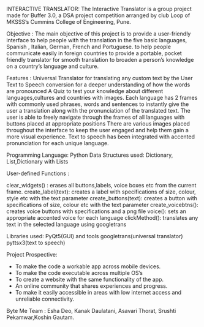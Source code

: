 INTERACTIVE TRANSLATOR: 
The Interactive Translator is a group project made for Buffer 3.0, a DSA project competition arranged by club Loop of MKSSS’s Cummins College of Engineering, Pune.

Objective : 
The main objective  of this project is to provide a user-friendly interface to help people with the translation in the five basic languages, Spanish , Italian, German, French and Portuguese. 
to help people communicate easily in foreign countries
to provide a portable, pocket friendly translator for smooth translation
to broaden a person’s knowledge on a country’s language and culture.


Features : 
Universal Translator for translating any custom text by the User
Text to Speech conversion for a deeper understanding of how the words are pronounced
A Quiz to test your knowledge about different languages,cultures and countries with images.
Each language has 2 frames with commonly used phrases, words and sentences to instantly give the user a translation along with the pronunciation of the translated text.
The user is able to freely navigate through the frames of all languages with buttons placed at appropriate positions
There are various images placed throughout the interface to keep the user engaged and help them gain a more visual experience.
Text to speech has been integrated with accented pronunciation for each unique language.

Programming Language: Python
Data Structures used: Dictionary, List,Dictionary with Lists

User-defined Functions :

clear_widgets() : erases all buttons,labels, voice boxes etc from the current frame.
create_label(text): creates a label with specifications of size, colour, style etc with the text parameter
create_buttons(text): creates a button with specifications of size, colour etc with the text parameter
create_voicebtns(): creates voice buttons with specifications and a png file
voice(): sets an appropriate accented voice for each language
clickMethod(): translates any text in the selected language using googletrans 

Libraries used: 
PyQt5(GUI) and tools
googletrans(universal translator)
pyttsx3(text to speech)

Project Prospective:
- To make the code a workable app across mobile devices.
- To make the code executable across multiple OS’s
- To create a website with the same functionality of the app.
- An online community that shares experiences and progress.
- To make it easily accessible in areas with low internet access and unreliable connectivity.


Byte Me Team : Esha Deo, Kanak Daulatani, Asavari Thorat, Srushti Pekamwar,Koshin Gautam.
